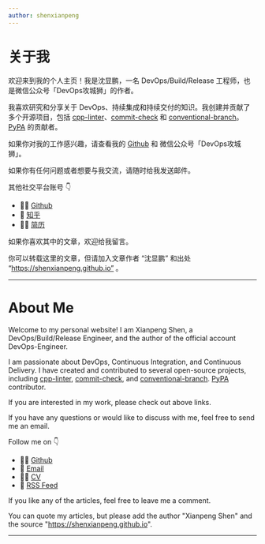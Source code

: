 ```yaml
---
author: shenxianpeng
---
```


# 关于我

欢迎来到我的个人主页！我是沈显鹏，一名 DevOps/Build/Release 工程师，也是微信公众号「DevOps攻城狮」的作者。

我喜欢研究和分享关于 DevOps、持续集成和持续交付的知识。我创建并贡献了多个开源项目，包括 [cpp-linter](https://github.com/cpp-linter)、[commit-check](https://github.com/commit-check) 和 [conventional-branch](https://github.com/conventional-branch)。[PyPA](https://github.com/pypa) 的贡献者。

如果你对我的工作感兴趣，请查看我的 [Github](https://github.com/shenxianpeng) 和 微信公众号「DevOps攻城狮」。

如果你有任何问题或者想要与我交流，请随时给我发送邮件。

<!-- 👨🏼‍💻欢迎关注我的微信公众号「DevOps攻城狮」

![ ](index/qrcode.jpg) -->

其他社交平台账号 👇

* 👨‍💻 [Github](https://github.com/shenxianpeng)
* 🚩 [知乎](https://www.zhihu.com/people/shenxianpeng)
* 🤙🏻 [简历](https://shenxianpeng.github.io/resume-cn/)
<!-- * 🤙🏻 [领英](https://www.linkedin.com/in/xianpeng-shen/) -->

如果你喜欢其中的文章，欢迎给我留言。

你可以转载这里的文章，但请加入文章作者 “沈显鹏” 和出处 “https://shenxianpeng.github.io” 。

---

# About Me

Welcome to my personal website! I am Xianpeng Shen, a DevOps/Build/Release Engineer, and the author of the official account DevOps-Engineer.

I am passionate about DevOps, Continuous Integration, and Continuous Delivery. I have created and contributed to several open-source projects, including [cpp-linter](https://github.com/cpp-linter), [commit-check](https://github.com/commit-check), and [conventional-branch](https://github.com/conventional-branch). [PyPA](https://github.com/pypa) contributor.

If you are interested in my work, please check out above links.

If you have any questions or would like to discuss with me, feel free to send me an email.

Follow me on 👇

* 👨‍💻 [Github](https://github.com/shenxianpeng)
* 📧 [Email](mailto:xianpeng.shen@gmail.com)
* 🤙🏻 [CV](https://shenxianpeng.github.io/resume)
* 🚩 [RSS Feed](https://shenxianpeng.github.io/atom.xml)

If you like any of the articles, feel free to leave me a comment.

You can quote my articles, but please add the author "Xianpeng Shen" and the source "https://shenxianpeng.github.io".

---

<!-- * 🤙🏻 [Linkedin](https://www.linkedin.com/in/xianpeng-shen/) -->

<!-- <a href="mailto:xianpeng.shen@gmail.com"><img title="Gmail" height="32" width="32" src="https://raw.githubusercontent.com/shenxianpeng/shenxianpeng/master/assets/gmail.svg"></a>
<a href="https://github.com/shenxianpeng"><img title="GitHub" height="32" width="32" src="https://raw.githubusercontent.com/shenxianpeng/shenxianpeng/master/assets/github.svg"></a>
<a href="https://www.linkedin.com/in/xianpeng-shen/"><img title="LinkedIn" height="32" width="32" src="https://raw.githubusercontent.com/shenxianpeng/shenxianpeng/master/assets/linkedin.svg"></a> -->

<!-- [![ko-fi](https://ko-fi.com/img/githubbutton_sm.svg)](https://ko-fi.com/H2H85WC9L) -->
